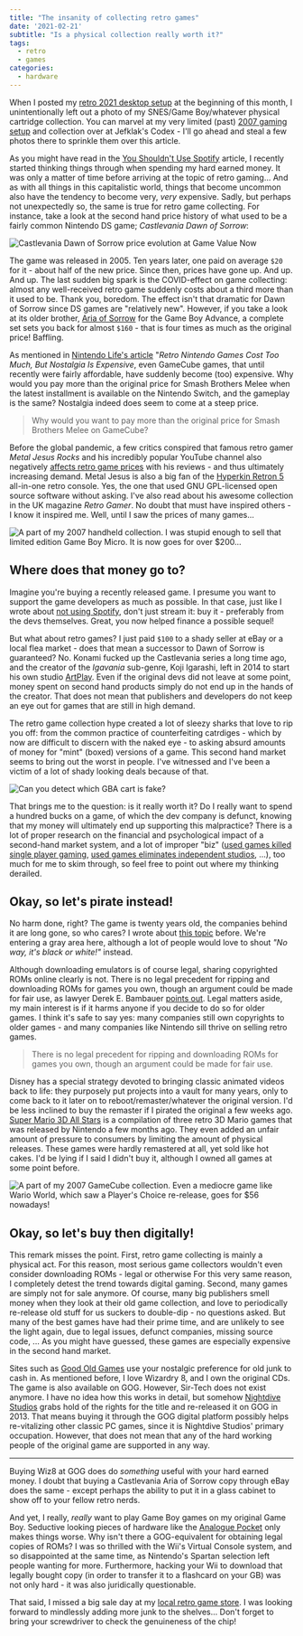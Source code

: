 ```yaml
---
title: "The insanity of collecting retro games"
date: '2021-02-21'
subtitle: "Is a physical collection really worth it?"
tags:
  - retro
  - games
categories:
  - hardware
---
```


When I posted my [retro 2021 desktop setup](/post/2021/02/my-retro-desktop-setup/) at the beginning of this month, I unintentionally left out a photo of my SNES/Game Boy/whatever physical cartridge collection. You can marvel at my very limited (past) [2007 gaming setup](https://jefklakscodex.com/articles/features/gaming-setup-2007-flashback/) and collection over at Jefklak's Codex - I'll go ahead and steal a few photos there to sprinkle them over this article. 

As you might have read in the [You Shouldn't Use Spotify](/2021/02/you-shouldnt-use-spotify/) article, I recently started thinking things through when spending my hard earned money. It was only a matter of time before arriving at the topic of retro gaming... And as with all things in this capitalistic world, things that become uncommon also have the tendency to become very, _very_ expensive. Sadly, but perhaps not unexpectedly so, the same is true for retro game collecting. For instance, take a look at the second hand price history of what used to be a fairly common Nintendo DS game; _Castlevania Dawn of Sorrow_:

![](../valuegamenow.jpg "Castlevania Dawn of Sorrow price evolution at Game Value Now")

The game was released in 2005. Ten years later, one paid on average `$20` for it - about half of the new price. Since then, prices have gone up. And up. And up. The last sudden big spark is the COVID-effect on game collecting: almost any well-received retro game suddenly costs about a third more than it used to be. Thank you, boredom. The effect isn't that dramatic for Dawn of Sorrow since DS games are "relatively new". However, if you take a look at its older brother, [Aria of Sorrow](https://gamevaluenow.com/gameboy-advance/Castlevania-Aria-of-Sorrow?gameid=167) for the Game Boy Advance, a complete set sets you back for almost `$160` - that is four times as much as the original price! Baffling.

As mentioned in [Nintendo Life's article](https://www.nintendolife.com/news/2021/02/soapbox_retro_nintendo_games_cost_too_much_but_nostalgia_is_expensive) "_Retro Nintendo Games Cost Too Much, But Nostalgia Is Expensive_, even GameCube games, that until recently were fairly affordable, have suddenly become (too) expensive. Why would you pay more than the original price for Smash Brothers Melee when the latest installment is available on the Nintendo Switch, and the gameplay is the same? Nostalgia indeed does seem to come at a steep price. 

> Why would you want to pay more than the original price for Smash Brothers Melee on GameCube?

Before the global pandemic, a few critics conspired that famous retro gamer _Metal Jesus Rocks_ and his incredibly popular YouTube channel also negatively [affects retro game prices](https://www.reddit.com/r/gamecollecting/comments/8jmiwi/how_metal_jesus_rocks_affects_retro_video_game/) with his reviews - and thus ultimately increasing demand. Metal Jesus is also a big fan of the [Hyperkin Retron 5](https://hyperkin.com/retro/retron-5.html) all-in-one retro console. Yes, the one that used GNU GPL-licensed open source software without asking. I've also read about his awesome collection in the UK magazine _Retro Gamer_. No doubt that must have inspired others - I know it inspired me. Well, until I saw the prices of many games...

![](../nostalgia_handhelds.jpg "A part of my 2007 handheld collection. I was stupid enough to sell that limited edition Game Boy Micro. It is now goes for over $200...")

## Where does that money go to?

Imagine you're buying a recently released game. I presume you want to support the game developers as much as possible. In that case, just like I wrote about [not using Spotify](/2021/02/you-shouldnt-use-spotify/), don't just stream it: buy it - preferably from the devs themselves. Great, you now helped finance a possible sequel! 

But what about retro games? I just paid `$100` to a shady seller at eBay or a local flea market - does that mean a successor to Dawn of Sorrow is guaranteed? No. Konami fucked up the Castlevania series a long time ago, and the creator of the _Igavania_ sub-genre, Koji Igarashi, left in 2014 to start his own studio [ArtPlay](https://artplayinc.com/). Even if the original devs did not leave at some point, money spent on second hand products simply do not end up in the hands of the creator. That does not mean that publishers and developers do not keep an eye out for games that are still in high demand. 

The retro game collection hype created a lot of sleezy sharks that love to rip you off: from the common practice of counterfeiting catrdiges - which by now are difficult to discern with the naked eye - to asking absurd amounts of money for "mint" (boxed) versions of a game. This second hand market seems to bring out the worst in people. I've witnessed and I've been a victim of a lot of shady looking deals because of that. 

![](/img/fake-gba.jpg "Can you detect which GBA cart is fake?")

That brings me to the question: is it really worth it? Do I really want to spend a hundred bucks on a game, of which the dev company is defunct, knowing that my money will ultimately end up supporting this malpractice? There is a lot of proper research on the financial and psychological impact of a second-hand market system, and a lot of improper "biz" ([used games killed single player gaming](https://www.gamesindustry.biz/articles/2012-03-19-used-games-business-is-killing-single-player-experience-says-frontier-developments), [used games eliminates independent studios](https://www.gamesindustry.biz/articles/2012-04-12-the-real-cost-of-used-games), ...), too much for me to skim through, so feel free to point out where my thinking derailed. 

## Okay, so let's pirate instead!

No harm done, right? The game is twenty years old, the companies behind it are long gone, so who cares? I wrote about [this topic](/post/2018/12/over-analoog-en-digitaal/) before. We're entering a gray area here, although a lot of people would love to shout _"No way, it's black or white!"_ instead.

Although downloading emulators is of course legal, sharing copyrighted ROMs online clearly is not. There is no legal precedent for ripping and downloading ROMs for games you own, though an argument could be made for fair use, as lawyer Derek E. Bambauer [points out](https://www.howtogeek.com/262758/is-downloading-retro-video-game-roms-ever-legal/). Legal matters aside, my main interest is if it harms anyone if you decide to do so for older games. I think it's safe to say yes: many companies still own copyrights to older games - and many companies like Nintendo sill thrive on selling retro games.

> There is no legal precedent for ripping and downloading ROMs for games you own, though an argument could be made for fair use.

Disney has a special strategy devoted to bringing classic animated videos back to life: they purposely put projects into a vault for many years, only to come back to it later on to reboot/remaster/whatever the original version. I'd be less inclined to buy the remaster if I pirated the original a few weeks ago. [Super Mario 3D All Stars](https://jefklakscodex.com/articles/features/super-mario-64-aged-badly/) is a compilation of three retro 3D Mario games that was released by Nintendo a few months ago. They even added an unfair amount of pressure to consumers by limiting the amount of physical releases. These games were hardly remastered at all, yet sold like hot cakes. I'd be lying if I said I didn't buy it, although I owned all games at some point before. 

![](../nostalgia_gamecubecrt.jpg "A part of my 2007 GameCube collection. Even a mediocre game like Wario World, which saw a Player's Choice re-release, goes for $56 nowadays!")

## Okay, so let's buy then digitally!

This remark misses the point. First, retro game collecting is mainly a physical act. For this reason, most serious game collectors wouldn't even consider downloading ROMs - legal or otherwise For this very same reason, I completely detest the trend towards digital gaming. Second, many games are simply not for sale anymore. Of course, many big publishers smell money when they look at their old game collection, and love to periodically re-release old stuff for us suckers to double-dip - no questions asked. But many of the best games have had their prime time, and are unlikely to see the light again, due to legal issues, defunct companies, missing source code, ... As you might have guessed, these games are especially expensive in the second hand market. 

Sites such as [Good Old Games](https://gog.com) use your nostalgic preference for old junk to cash in. As mentioned before, I love Wizardry 8, and I own the original CDs. The game is also available on GOG. However, Sir-Tech does not exist anymore. I have no idea how this works in detail, but somehow [Nightdive Studios](https://www.nightdivestudios.com/) grabs hold of the rights for the title and re-released it on GOG in 2013. That means buying it through the GOG digital platform possibly helps re-vitalizing other classic PC games, since it is Nightdive Studios' primary occupation. However, that does not mean that any of the hard working people of the original game are supported in any way. 

---

Buying Wiz8 at GOG does do _something_ useful with your hard earned money. I doubt that buying a Castlevania Aria of Sorrow copy through eBay does the same - except perhaps the ability to put it in a glass cabinet to show off to your fellow retro nerds. 

And yet, I really, _really_ want to play Game Boy games on my original Game Boy. Seductive looking pieces of hardware like the [Analogue Pocket](https://www.analogue.co/pocket) only makes things worse. Why isn't there a GOG-equivalent for obtaining legal copies of ROMs? I was so thrilled with the Wii's Virtual Console system, and so disappointed at the same time, as Nintendo's Spartan selection left people wanting for more. Furthermore, hacking your Wii to download that legally bought copy (in order to transfer it to a flashcard on your GB) was not only hard - it was also juridically questionable.

That said, I missed a big sale day at my [local retro game store](https://retrogamestore.be/). I was looking forward to mindlessly adding more junk to the shelves... Don't forget to bring your screwdriver to check the genuineness of the chip!
